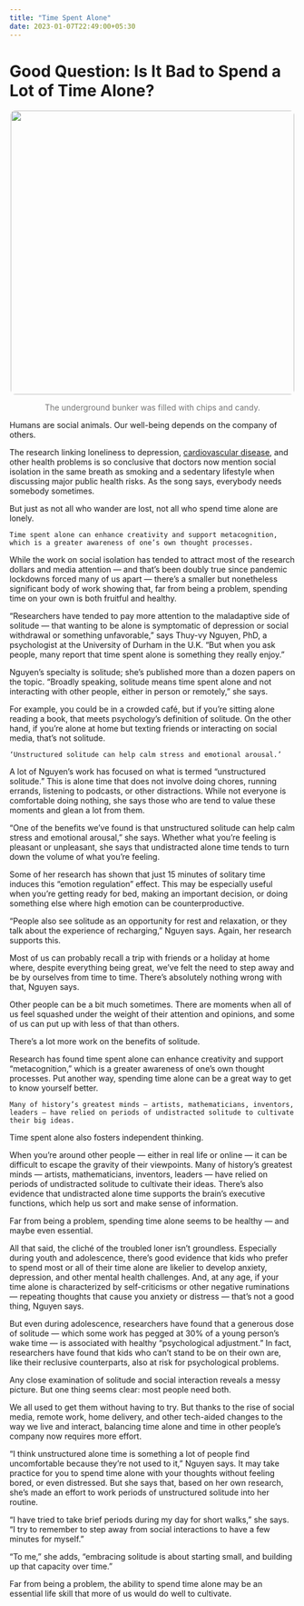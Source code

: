 ```yaml
---
title: "Time Spent Alone"
date: 2023-01-07T22:49:00+05:30
---
```

# Good Question: Is It Bad to Spend a Lot of Time Alone?

<center>
  <img src="https://images.unsplash.com/photo-1673035403263-2a3322a69185?ixlib=rb-4.0.3&ixid=MnwxMjA3fDB8MHxwaG90by1wYWdlfHx8fGVufDB8fHx8&auto=format&fit=crop&w=388&q=80" height="500" style="border-radius: 8px;">
  <p style="color: #757575; font-size: 14px;">
            The underground bunker was filled with chips and candy.
            </p>
  </center>



Humans are social animals. Our well-being depends on the company of others.

The research linking loneliness to depression, [cardiovascular disease](https://pubmed.ncbi.nlm.nih.gov/30068233/), and other health problems is so conclusive that doctors now mention social isolation in the same breath as smoking and a sedentary lifestyle when discussing major public health risks. As the song says, everybody needs somebody sometimes.

But just as not all who wander are lost, not all who spend time alone are lonely.

    Time spent alone can enhance creativity and support metacognition, which is a greater awareness of one’s own thought processes.

While the work on social isolation has tended to attract most of the research dollars and media attention — and that’s been doubly true since pandemic lockdowns forced many of us apart — there’s a smaller but nonetheless significant body of work showing that, far from being a problem, spending time on your own is both fruitful and healthy.

“Researchers have tended to pay more attention to the maladaptive side of solitude — that wanting to be alone is symptomatic of depression or social withdrawal or something unfavorable,” says Thuy-vy Nguyen, PhD, a psychologist at the University of Durham in the U.K. “But when you ask people, many report that time spent alone is something they really enjoy.”

Nguyen’s specialty is solitude; she’s published more than a dozen papers on the topic. “Broadly speaking, solitude means time spent alone and not interacting with other people, either in person or remotely,” she says.

For example, you could be in a crowded café, but if you’re sitting alone reading a book, that meets psychology’s definition of solitude. On the other hand, if you’re alone at home but texting friends or interacting on social media, that’s not solitude.

    ‘Unstructured solitude can help calm stress and emotional arousal.’

A lot of Nguyen’s work has focused on what is termed “unstructured solitude.” This is alone time that does not involve doing chores, running errands, listening to podcasts, or other distractions. While not everyone is comfortable doing nothing, she says those who are tend to value these moments and glean a lot from them.

“One of the benefits we’ve found is that unstructured solitude can help calm stress and emotional arousal,” she says. Whether what you’re feeling is pleasant or unpleasant, she says that undistracted alone time tends to turn down the volume of what you’re feeling.

Some of her research has shown that just 15 minutes of solitary time induces this “emotion regulation” effect. This may be especially useful when you’re getting ready for bed, making an important decision, or doing something else where high emotion can be counterproductive.

“People also see solitude as an opportunity for rest and relaxation, or they talk about the experience of recharging,” Nguyen says. Again, her research supports this.

Most of us can probably recall a trip with friends or a holiday at home where, despite everything being great, we’ve felt the need to step away and be by ourselves from time to time. There’s absolutely nothing wrong with that, Nguyen says.

Other people can be a bit much sometimes. There are moments when all of us feel squashed under the weight of their attention and opinions, and some of us can put up with less of that than others.

There’s a lot more work on the benefits of solitude.

Research has found time spent alone can enhance creativity and support “metacognition,” which is a greater awareness of one’s own thought processes. Put another way, spending time alone can be a great way to get to know yourself better.

    Many of history’s greatest minds — artists, mathematicians, inventors, leaders — have relied on periods of undistracted solitude to cultivate their big ideas.

Time spent alone also fosters independent thinking.

When you’re around other people — either in real life or online — it can be difficult to escape the gravity of their viewpoints. Many of history’s greatest minds — artists, mathematicians, inventors, leaders — have relied on periods of undistracted solitude to cultivate their ideas. There’s also evidence that undistracted alone time supports the brain’s executive functions, which help us sort and make sense of information.

Far from being a problem, spending time alone seems to be healthy — and maybe even essential.

All that said, the cliché of the troubled loner isn’t groundless. Especially during youth and adolescence, there’s good evidence that kids who prefer to spend most or all of their time alone are likelier to develop anxiety, depression, and other mental health challenges. And, at any age, if your time alone is characterized by self-criticisms or other negative ruminations — repeating thoughts that cause you anxiety or distress — that’s not a good thing, Nguyen says.

But even during adolescence, researchers have found that a generous dose of solitude — which some work has pegged at 30% of a young person’s wake time — is associated with healthy “psychological adjustment.” In fact, researchers have found that kids who can’t stand to be on their own are, like their reclusive counterparts, also at risk for psychological problems.

Any close examination of solitude and social interaction reveals a messy picture. But one thing seems clear: most people need both.

We all used to get them without having to try. But thanks to the rise of social media, remote work, home delivery, and other tech-aided changes to the way we live and interact, balancing time alone and time in other people’s company now requires more effort.

“I think unstructured alone time is something a lot of people find uncomfortable because they’re not used to it,” Nguyen says. It may take practice for you to spend time alone with your thoughts without feeling bored, or even distressed. But she says that, based on her own research, she’s made an effort to work periods of unstructured solitude into her routine.

“I have tried to take brief periods during my day for short walks,” she says. “I try to remember to step away from social interactions to have a few minutes for myself.”

“To me,” she adds, “embracing solitude is about starting small, and building up that capacity over time.”

Far from being a problem, the ability to spend time alone may be an essential life skill that more of us would do well to cultivate.

